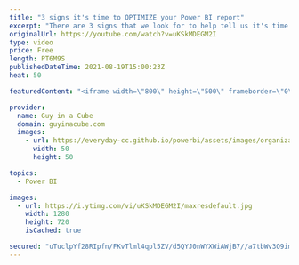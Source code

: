 ```yaml
---
title: "3 signs it's time to OPTIMIZE your Power BI report"
excerpt: "There are 3 signs that we look for to help tell us it's time to optimize your Power BI report. Adam looks at all 3 to help get you started in making your reports faster.  Technique to improve Power BI report perf by reducing visuals https://www.youtube.com/watch?v=kkIXtvU1AiM  Debugging a slow Power"
originalUrl: https://youtube.com/watch?v=uKSkMDEGM2I
type: video
price: Free
length: PT6M9S
publishedDateTime: 2021-08-19T15:00:23Z
heat: 50

featuredContent: "<iframe width=\"800\" height=\"500\" frameborder=\"0\" src=\"https://www.youtube.com/embed/uKSkMDEGM2I\" allow=\"accelerometer; autoplay; encrypted-media; gyroscope; picture-in-picture\" allowfullscreen></iframe>"

provider:
  name: Guy in a Cube
  domain: guyinacube.com
  images:
    - url: https://everyday-cc.github.io/powerbi/assets/images/organizations/guyinacube.com-50x50.jpg
      width: 50
      height: 50

topics:
  - Power BI

images:
  - url: https://i.ytimg.com/vi/uKSkMDEGM2I/maxresdefault.jpg
    width: 1280
    height: 720
    isCached: true

secured: "uTuclpYf28RIpfn/FKvTlml4qpl5ZV/d5QYJ0nWYXWiAWjB7//a7tbWv3O9imkH6rlJSxMMZ5wWo/h7JtBLoLYDgNYa2x6c9plC01ROWSoAaX7FDUCxkFL2cA56PW89wh90Pucw+ZDU0NNBZ20XasfFwj6lQnLdGUVH5kKjLkdESWJG/P1gZn1tmd4ZOsdEytSkKhF3wG7ljpOACQwG6WIZ3489yf5OrEcBh/FVuqfsGb5XvRNXy9HAo/+0GVB2XqKo5t3Q/3WFlg9tfgPTz0K7YfFa+YBLTcOfdv437Tp4eTpJRD2Yi95UeEQ0Z/hgxXVKEpcjUpSOhDI0srVu9y30tE0Ol/Pz28nsf+reINXStJLdTGZBlEKkhD8cLjQ2ADz0ac8T1m6A8ETLZ+oGGqp211BSjOtHYg0QI3F+Hai0=;jyDbxfmRs9heeFaCnFA64A=="
---
```


